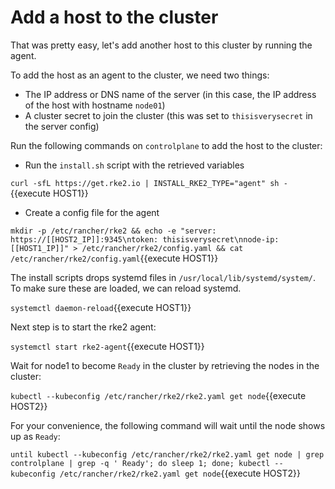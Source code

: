 # Add a host to the cluster

That was pretty easy, let's add another host to this cluster by running the agent.

To add the host as an agent to the cluster, we need two things:

* The IP address or DNS name of the server (in this case, the IP address of the host with hostname `node01`)
* A cluster secret to join the cluster (this was set to `thisisverysecret` in the server config)

Run the following commands on `controlplane` to add the host to the cluster:

* Run the `install.sh` script with the retrieved variables

`curl -sfL https://get.rke2.io | INSTALL_RKE2_TYPE="agent" sh -`{{execute HOST1}}

* Create a config file for the agent

`mkdir -p /etc/rancher/rke2 && echo -e "server: https://[[HOST2_IP]]:9345\ntoken: thisisverysecret\nnode-ip: [[HOST1_IP]]" > /etc/rancher/rke2/config.yaml && cat /etc/rancher/rke2/config.yaml`{{execute HOST1}}

The install scripts drops systemd files in `/usr/local/lib/systemd/system/`. To make sure these are loaded, we can reload systemd.

`systemctl daemon-reload`{{execute HOST1}}

Next step is to start the rke2 agent:

`systemctl start rke2-agent`{{execute HOST1}}

Wait for node1 to become `Ready` in the cluster by retrieving the nodes in the cluster:

`kubectl --kubeconfig /etc/rancher/rke2/rke2.yaml get node`{{execute HOST2}}

For your convenience, the following command will wait until the node shows up as `Ready`:

`until kubectl --kubeconfig /etc/rancher/rke2/rke2.yaml get node | grep controlplane | grep -q ' Ready'; do sleep 1; done; kubectl --kubeconfig /etc/rancher/rke2/rke2.yaml get node`{{execute HOST2}}
